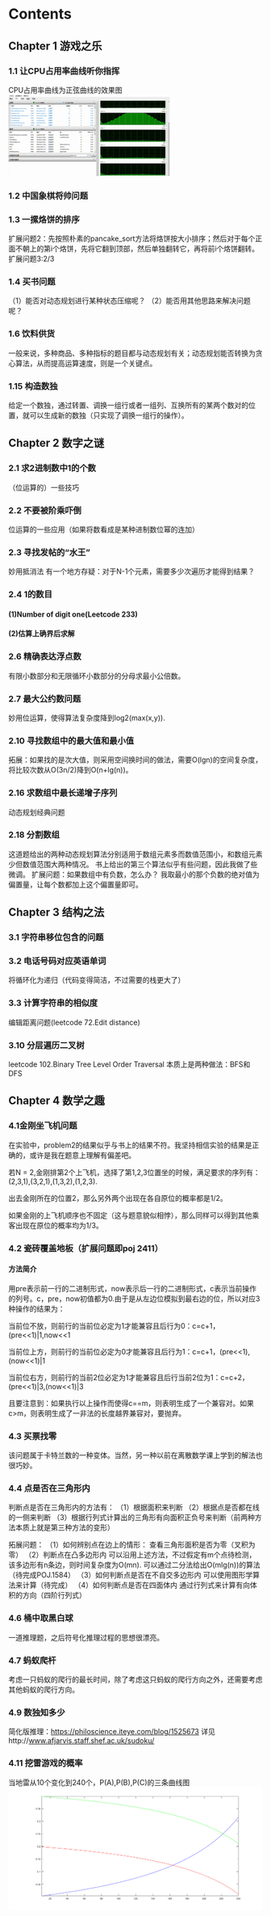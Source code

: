 # Contents
## Chapter 1 游戏之乐
### 1.1 让CPU占用率曲线听你指挥
CPU占用率曲线为正弦曲线的效果图
<img src="https://github.com/luochonghai/BeautyOfProgramming/blob/master/Fun_In_Games/1.1/20sec.gif"  alt="1.1图"/>
### 1.2 中国象棋将帅问题
### 1.3 一摞烙饼的排序
扩展问题2：先按照朴素的pancake_sort方法将烙饼按大小排序；然后对于每个正面不朝上的第i个烙饼，先将它翻到顶部，然后单独翻转它，再将前i个烙饼翻转。 
<br/>扩展问题3:2/3
### 1.4 买书问题
（1）能否对动态规划进行某种状态压缩呢？
（2）能否用其他思路来解决问题呢？
### 1.6 饮料供货
一般来说，多种商品、多种指标的题目都与动态规划有关；动态规划能否转换为贪心算法，从而提高运算速度，则是一个关键点。
### 1.15 构造数独
给定一个数独，通过转置、调换一组行或者一组列、互换所有的某两个数对的位置，就可以生成新的数独（只实现了调换一组行的操作）。

## Chapter 2 数字之谜
### 2.1 求2进制数中1的个数
（位运算的）一些技巧
### 2.2 不要被阶乘吓倒
位运算的一些应用（如果将数看成是某种进制数位幂的连加）
### 2.3 寻找发帖的“水王”
妙用抵消法
有一个地方存疑：对于N-1个元素，需要多少次遍历才能得到结果？
### 2.4 1的数目
#### (1)Number of digit one(Leetcode 233)
#### (2)估算上确界后求解
### 2.6 精确表达浮点数
有限小数部分和无限循环小数部分的分母求最小公倍数。
### 2.7 最大公约数问题
妙用位运算，使得算法复杂度降到log2(max(x,y)).
### 2.10 寻找数组中的最大值和最小值
拓展：如果找的是次大值，则采用空间换时间的做法，需要O(lgn)的空间复杂度，将比较次数从O(3n/2)降到O(n+lg(n))。
### 2.16 求数组中最长递增子序列
动态规划经典问题
### 2.18 分割数组
这道题给出的两种动态规划算法分别适用于数组元素多而数值范围小，和数组元素少但数值范围大两种情况。
书上给出的第三个算法似乎有些问题，因此我做了些微调。
扩展问题：如果数组中有负数，怎么办？
我取最小的那个负数的绝对值为偏置量，让每个数都加上这个偏置量即可。

## Chapter 3 结构之法
### 3.1 字符串移位包含的问题
### 3.2 电话号码对应英语单词
将循环化为递归（代码变得简洁，不过需要的栈更大了）
### 3.3 计算字符串的相似度
编辑距离问题(leetcode 72.Edit distance)
### 3.10 分层遍历二叉树
leetcode 102.Binary Tree Level Order Traversal
本质上是两种做法：BFS和DFS

## Chapter 4 数学之趣
### 4.1金刚坐飞机问题
在实验中，problem2的结果似乎与书上的结果不符。我坚持相信实验的结果是正确的，或许是我在题意上理解有偏差吧。

若N = 2,金刚排第2个上飞机，选择了第1,2,3位置坐的时候，满足要求的序列有：(2,3,1),(3,2,1),(1,3,2),(1,2,3).

出去金刚所在的位置2，那么另外两个出现在各自原位的概率都是1/2。

如果金刚的上飞机顺序也不固定（这与题意貌似相悖），那么同样可以得到其他乘客出现在原位的概率均为1/3。

### 4.2 瓷砖覆盖地板（扩展问题即poj 2411）
#### 方法简介
用pre表示前一行的二进制形式，now表示后一行的二进制形式，c表示当前操作的列号。c，pre，now初值都为0.由于是从左边位模拟到最右边的位，所以对应3种操作的结果为： 

当前位不放，则前行的当前位必定为1才能兼容且后行为0：c=c+1，(pre<<1)|1,now<<1 

当前位上方，则前行的当前位必定为0才能兼容且后行为1：c=c+1，(pre<<1),(now<<1)|1 

当前位右方，则前行的当前2位必定为1才能兼容且后行当前2位为1：c=c+2，(pre<<1)|3,(now<<1)|3 

且要注意到：如果执行以上操作而使得c==m，则表明生成了一个兼容对。如果c>m，则表明生成了一非法的长度越界兼容对，要抛弃。
### 4.3 买票找零
该问题属于卡特兰数的一种变体。当然，另一种以前在离散数学课上学到的解法也很巧妙。
### 4.4 点是否在三角形内
判断点是否在三角形内的方法有：
（1）根据面积来判断
（2）根据点是否都在线的一侧来判断
（3）根据行列式计算出的三角形有向面积正负号来判断（前两种方法本质上就是第三种方法的变形）

拓展问题：
（1）如何辨别点在边上的情形：
查看三角形面积是否为零（叉积为零）
（2）判断点在凸多边形内
可以沿用上述方法，不过假定有m个点待检测，该多边形有n条边，则时间复杂度为O(mn).
可以通过二分法给出O(mlg(n))的算法（待完成POJ.1584）
（3）如何判断点是否在不自交多边形内
可以使用图形学算法来计算（待完成）
（4）如何判断点是否在四面体内
通过行列式来计算有向体积的方向（四阶行列式）
### 4.6 桶中取黑白球
一道推理题，之后符号化推理过程的思想很漂亮。
### 4.7 蚂蚁爬杆
考虑一只蚂蚁的爬行的最长时间，除了考虑这只蚂蚁的爬行方向之外，还需要考虑其他蚂蚁的爬行方向。
### 4.9 数独知多少
简化版推理：https://philoscience.iteye.com/blog/1525673
详见http://www.afjarvis.staff.shef.ac.uk/sudoku/
### 4.11 挖雷游戏的概率
当地雷从10个变化到240个，P(A),P(B),P(C)的三条曲线图
<img src="https://github.com/luochonghai/BeautyOfProgramming/blob/master/Interest_On_Maths/4.11/values.png"  alt="4.11图"/>
